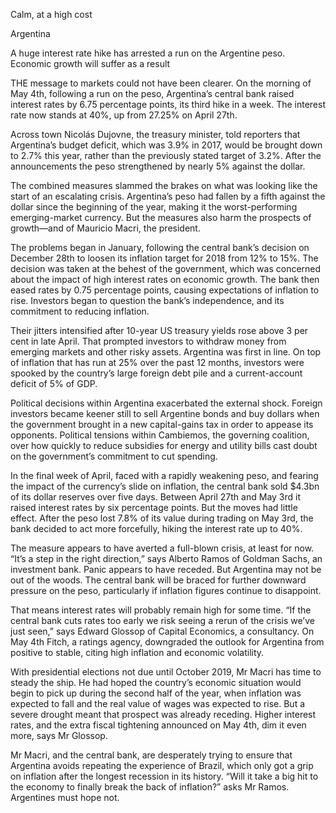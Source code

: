 Calm, at a high cost

Argentina

A huge interest rate hike has arrested a run on the Argentine peso. Economic growth will suffer as a result

THE message to markets could not have been clearer. On the morning of May 4th, following a run on the peso, Argentina’s central bank raised interest rates by 6.75 percentage points, its third hike in a week. The interest rate now stands at 40%, up from 27.25% on April 27th.

Across town Nicolás Dujovne, the treasury minister, told reporters that Argentina’s budget deficit, which was 3.9% in 2017, would be brought down to 2.7% this year, rather than the previously stated target of 3.2%. After the announcements the peso strengthened by nearly 5% against the dollar.

The combined measures slammed the brakes on what was looking like the start of an escalating crisis. Argentina’s peso had fallen by a fifth against the dollar since the beginning of the year, making it the worst-performing emerging-market currency. But the measures also harm the prospects of growth—and of Mauricio Macri, the president.

The problems began in January, following the central bank’s decision on December 28th to loosen its inflation target for 2018 from 12% to 15%. The decision was taken at the behest of the government, which was concerned about the impact of high interest rates on economic growth. The bank then eased rates by 0.75 percentage points, causing expectations of inflation to rise. Investors began to question the bank’s independence, and its commitment to reducing inflation.

Their jitters intensified after 10-year US treasury yields rose above 3 per cent in late April. That prompted investors to withdraw money from emerging markets and other risky assets. Argentina was first in line. On top of inflation that has run at 25% over the past 12 months, investors were spooked by the country’s large foreign debt pile and a current-account deficit of 5% of GDP.

Political decisions within Argentina exacerbated the external shock. Foreign investors became keener still to sell Argentine bonds and buy dollars when the government brought in a new capital-gains tax in order to appease its opponents. Political tensions within Cambiemos, the governing coalition, over how quickly to reduce subsidies for energy and utility bills cast doubt on the government’s commitment to cut spending.

In the final week of April, faced with a rapidly weakening peso, and fearing the impact of the currency’s slide on inflation, the central bank sold $4.3bn of its dollar reserves over five days. Between April 27th and May 3rd it raised interest rates by six percentage points. But the moves had little effect. After the peso lost 7.8% of its value during trading on May 3rd, the bank decided to act more forcefully, hiking the interest rate up to 40%.

The measure appears to have averted a full-blown crisis, at least for now. “It’s a step in the right direction,” says Alberto Ramos of Goldman Sachs, an investment bank. Panic appears to have receded. But Argentina may not be out of the woods. The central bank will be braced for further downward pressure on the peso, particularly if inflation figures continue to disappoint.

That means interest rates will probably remain high for some time. “If the central bank cuts rates too early we risk seeing a rerun of the crisis we’ve just seen,” says Edward Glossop of Capital Economics, a consultancy. On May 4th Fitch, a ratings agency, downgraded the outlook for Argentina from positive to stable, citing high inflation and economic volatility.

With presidential elections not due until October 2019, Mr Macri has time to steady the ship. He had hoped the country’s economic situation would begin to pick up during the second half of the year, when inflation was expected to fall and the real value of wages was expected to rise. But a severe drought meant that prospect was already receding. Higher interest rates, and the extra fiscal tightening announced on May 4th, dim it even more, says Mr Glossop.

Mr Macri, and the central bank, are desperately trying to ensure that Argentina avoids repeating the experience of Brazil, which only got a grip on inflation after the longest recession in its history. “Will it take a big hit to the economy to finally break the back of inflation?” asks Mr Ramos. Argentines must hope not.

 
